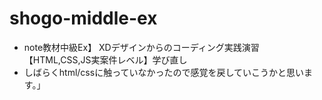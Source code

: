 # shogo-middle-ex
- note教材中級Ex】 XDデザインからのコーディング実践演習【HTML,CSS,JS実案件レベル】学び直し
- しばらくhtml/cssに触っていなかったので感覚を戻していこうかと思います。」
